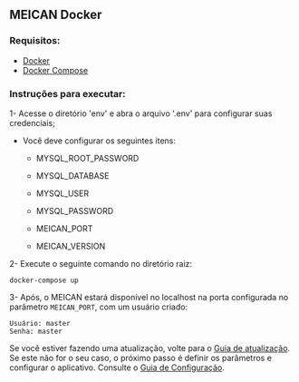 ## MEICAN Docker

### Requisitos:
* <a href="https://docs.docker.com/install">Docker</a>
* <a href="https://docs.docker.com/compose/install">Docker Compose</a>


### Instruções para executar:


1- Acesse o diretório 'env' e abra o arquivo '.env' para configurar suas credenciais;

   - Você deve configurar os seguintes itens:
   
     * MYSQL_ROOT_PASSWORD
    
     * MYSQL_DATABASE
    
     * MYSQL_USER
    
     * MYSQL_PASSWORD
     
     * MEICAN_PORT
     
     * MEICAN_VERSION
        
        
2- Execute o seguinte comando no diretório raiz:

    docker-compose up


3- Após, o MEICAN estará disponível no localhost na porta configurada no parâmetro `MEICAN_PORT`, com um usuário criado:

```
Usuário: master
Senha: master
```

Se você estiver fazendo uma atualização, volte para o [Guia de atualização](https://github.com/ufrgs-hyman/meican/blob/master/docs/guide/upgrade.md). Se este não for o seu caso, o próximo passo é definir os parâmetros e configurar o aplicativo. Consulte o [Guia de Configuração](https://github.com/ufrgs-hyman/meican/blob/master/docs/guide/configuration.md).

